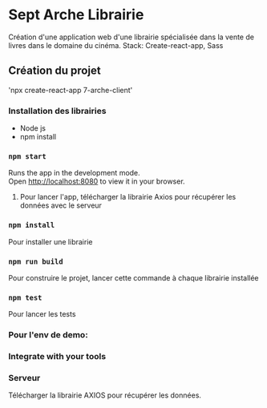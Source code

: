 
# Sept Arche Librairie

Création d'une application web d'une librairie spécialisée dans la vente de livres dans le domaine du cinéma.
Stack: Create-react-app, Sass

## Création du projet
'npx create-react-app 7-arche-client'

### Installation des librairies
- Node js 
- npm install 

### `npm start`

Runs the app in the development mode.\
Open [http://localhost:8080](http://localhost:8080) to view it in your browser.

1. Pour lancer l'app, télécharger la librairie Axios pour récupérer les données avec le serveur

### `npm install`
Pour installer une librairie

### `npm run build`
Pour construire le projet, lancer cette commande à chaque librairie installée

### `npm test`
Pour lancer les tests

### Pour l'env de demo:


### Integrate with your tools

### Serveur
Télécharger la librairie AXIOS pour récupérer les données.
